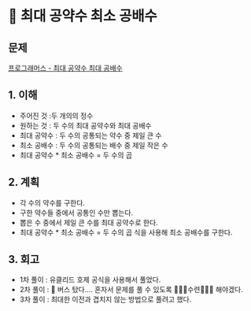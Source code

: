 # 🧮 최대 공약수 최소 공배수
## 문제 
[프로그래머스 - 최대 공약수 최대 공배수](https://programmers.co.kr/learn/courses/30/lessons/12940)

## 1. 이해 
- 주어진 것 :두 개의의 정수
- 원하는 것 : 두 수의 최대 공약수와 최대 공배수 
- 최대 공약수 : 두 수의 공통되는 약수 중 제일 큰 수 
- 최소 공배수 : 두 수의 공통되는 배수 중 제일 작은 수 
- 최대 공약수 * 최소 공배수 = 두 수의 곱

## 2. 계획
- 각 수의 약수를 구한다. 
- 구한 약수들 중에서 공통인 수만 뽑는다.
- 뽑은 수 중에서 제일 큰 수를 최대 공약수로 한다. 
- 최대 공약수 * 최소 공배수 = 두 수의 곱 식을 사용해 최소 공배수를 구한다. 

## 3. 회고 
- 1차 풀이 : 유클리드 호제 공식을 사용해서 풀었다. 
- 2차 풀이 : 🚌 버스 탔다.... 혼자서 문제를 풀 수 있도록 🧘🏻‍♀️수련🧘🏻‍♀️ 해야겠다.
- 3차 풀이 : 최대한 이전과 겹치지 않는 방법으로 풀려고 했다.


